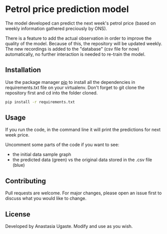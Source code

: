 # Petrol price prediction model

The model developed can predict the next week's petrol price (based on weekly information gathered preciously by ONS). 

There is a feature to add the actual observation in order to improve the quality of the model. Because of this, the repository will be updated weekly. The new recordings is added to the "database" (csv file for now) automatically, no further interaction is needed to re-train the model. 


## Installation

Use the package manager [pip](https://pip.pypa.io/en/stable/) to install all the dependencies in requirements.txt file on your virtualenv. Don't forget to git clone the repository first and cd into the folder cloned.

```bash
pip install -r requirements.txt
```

## Usage

If you run the code, in the command line it will print the predictions for next week price. 

Uncomment some parts of the code if you want to see:

* the initial data sample graph
* the predicted data (green) vs the original data stored in the .csv file (blue)


## Contributing
Pull requests are welcome. For major changes, please open an issue first to discuss what you would like to change.


## License
Developed by Anastasia Ugaste. Modify and use as you wish.
